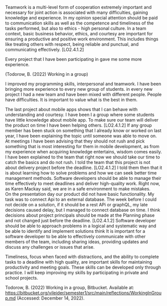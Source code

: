 Teamwork is a multi-level form of cooperation extremely important and necessary for joint action is associated with many difficulties, gaining knowledge and experience. In my opinion special attention should be paid to communication skills as well as the competence and timeliness of the tasks performed, but also to ethics - high personal culture. In a team context, basic business behavior, ethics, and courtesy are important for ensuring a productive and positive work environment. This includes things like treating others with respect, being reliable and punctual, and communicating effectively. [LO2.4.1.2] 

Every project that I have been participating in gave me some more experience.  

(Todorow, B. (2022) Working in a group) 

I improved my programming skills, interpersonal and teamwork. I have been bringing more experience to every new group of students. in every new project I had a new team and have been mixed with different people. 
People have difficulties. It is important to value what is the best in them. 

The last project about mobile apps shows that I can behave with understanding and courtesy. 
I have been I a group where some students have little knowledge about mobile app. To make sure our team will deliver the product on time I have been helping others. [LO2.4.1.2] If any group member has been stuck on something that I already know or worked on last year, I have been explaining the topic until someone was able to move on. At meetings I have been advising that they should not rush and pick something that is most interesting for them in mobile development, as from my experience when acquiring knowledge entertains, wisdom comes easily. I have been explained to the team that right now we should take our time to catch the basics and do not rush. I told the team that this project is not about delivery project before the deadline. [LO2.4.1.2] I told them then that it is about learning how to solve problems and how we can seek better time management methods. Software developers should be able to manage their time effectively to meet deadlines and deliver high-quality work. Right now, as Karen Mackay said, we are in a safe environment to make mistakes.  
On the presentation day our product did not have basic functionality. My task was to connect Api to an external database. The week before I could not decide on a solution, if it should be a rest APi or graphQL, my late decisions caused delay, but I managed to connect database on time. I think decisions about project principals should be made at the Planning phase and not changed just before the deadline. [LO2.4.1.2] Software developer should be able to approach problems in a logical and systematic way and be able to identify and implement solutions think It is important for a software developer to be able to effectively communicate with other members of the team, including sharing ideas, providing updates and discuss any challenges or issues that arise. 

Timeliness, focus when faced with distractions, and the ability to complete tasks to a deadline with high quality, are important skills for maintaining productivity and meeting goals. These skills can be developed only through practice. I will keep improving my skills by participating in private and school projects.   
 

Todorow, B. (2022) Working in a group, Bitbucket. Available at: https://bitbucket.org/vileider/semester1/src/main/reflections/WorkingInGroup.md (Accessed: December 14, 2022). 